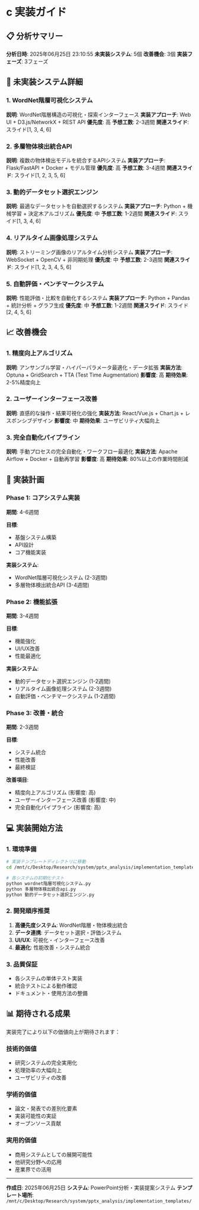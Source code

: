 # c 実装ガイド

## 📋 分析サマリー
**分析日時**: 2025年06月25日 23:10:55
**未実装システム**: 5個
**改善機会**: 3個
**実装フェーズ**: 3フェーズ

## 🔧 未実装システム詳細

### 1. WordNet階層可視化システム
**説明**: WordNet階層構造の可視化・探索インターフェース
**実装アプローチ**: Web UI + D3.js/NetworkX + REST API
**優先度**: 高
**予想工数**: 2-3週間
**関連スライド**: スライド[1, 3, 4, 6]

### 2. 多層物体検出統合API
**説明**: 複数の物体検出モデルを統合するAPIシステム
**実装アプローチ**: Flask/FastAPI + Docker + モデル管理
**優先度**: 高
**予想工数**: 3-4週間
**関連スライド**: スライド[1, 2, 3, 5, 6]

### 3. 動的データセット選択エンジン
**説明**: 最適なデータセットを自動選択するシステム
**実装アプローチ**: Python + 機械学習 + 決定木アルゴリズム
**優先度**: 中
**予想工数**: 1-2週間
**関連スライド**: スライド[1, 3, 4, 6]

### 4. リアルタイム画像処理システム
**説明**: ストリーミング画像のリアルタイム分析システム
**実装アプローチ**: WebSocket + OpenCV + 非同期処理
**優先度**: 中
**予想工数**: 2-3週間
**関連スライド**: スライド[1, 2, 3, 4, 5, 6]

### 5. 自動評価・ベンチマークシステム
**説明**: 性能評価・比較を自動化するシステム
**実装アプローチ**: Python + Pandas + 統計分析 + グラフ生成
**優先度**: 中
**予想工数**: 1-2週間
**関連スライド**: スライド[2, 4, 5, 6]

## 📈 改善機会

### 1. 精度向上アルゴリズム
**説明**: アンサンブル学習・ハイパーパラメータ最適化・データ拡張
**実装方法**: Optuna + GridSearch + TTA (Test Time Augmentation)
**影響度**: 高
**期待効果**: 2-5%精度向上

### 2. ユーザーインターフェース改善
**説明**: 直感的な操作・結果可視化の強化
**実装方法**: React/Vue.js + Chart.js + レスポンシブデザイン
**影響度**: 中
**期待効果**: ユーザビリティ大幅向上

### 3. 完全自動化パイプライン
**説明**: 手動プロセスの完全自動化・ワークフロー最適化
**実装方法**: Apache Airflow + Docker + 自動再学習
**影響度**: 高
**期待効果**: 80%以上の作業時間削減

## 🚀 実装計画

### Phase 1: コアシステム実装
**期間**: 4-6週間

**目標**:
- 基盤システム構築
- API設計
- コア機能実装

**実装システム**:
- WordNet階層可視化システム (2-3週間)
- 多層物体検出統合API (3-4週間)

### Phase 2: 機能拡張
**期間**: 3-4週間

**目標**:
- 機能強化
- UI/UX改善
- 性能最適化

**実装システム**:
- 動的データセット選択エンジン (1-2週間)
- リアルタイム画像処理システム (2-3週間)
- 自動評価・ベンチマークシステム (1-2週間)

### Phase 3: 改善・統合
**期間**: 2-3週間

**目標**:
- システム統合
- 性能改善
- 最終検証

**改善項目**:
- 精度向上アルゴリズム (影響度: 高)
- ユーザーインターフェース改善 (影響度: 中)
- 完全自動化パイプライン (影響度: 高)

## 💻 実装開始方法

### 1. 環境準備
```bash
# 実装テンプレートディレクトリに移動
cd /mnt/c/Desktop/Research/system/pptx_analysis/implementation_templates

# 各システムの初期化テスト
python wordnet階層可視化システム.py
python 多層物体検出統合api.py
python 動的データセット選択エンジン.py
```

### 2. 開発順序推奨
1. **高優先度システム**: WordNet階層・物体検出統合
2. **データ連携**: データセット選択・評価システム
3. **UI/UX**: 可視化・インターフェース改善
4. **最適化**: 性能改善・システム統合

### 3. 品質保証
- 各システムの単体テスト実装
- 統合テストによる動作確認
- ドキュメント・使用方法の整備

## 📊 期待される成果

実装完了により以下の価値向上が期待されます：

### 技術的価値
- 研究システムの完全実用化
- 処理効率の大幅向上
- ユーザビリティの改善

### 学術的価値  
- 論文・発表での差別化要素
- 実装可能性の実証
- オープンソース貢献

### 実用的価値
- 商用システムとしての展開可能性
- 他研究分野への応用
- 産業界での活用

---
**作成日**: 2025年06月25日
**システム**: PowerPoint分析・実装提案システム
**テンプレート場所**: `/mnt/c/Desktop/Research/system/pptx_analysis/implementation_templates/`
